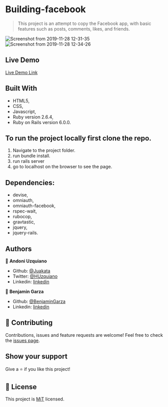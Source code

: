 # Building-facebook

> This project is an attempt to copy the Facebook app, with basic features such as posts, comments, likes, and friends.

![Screenshot from 2019-11-28 12-31-35](https://user-images.githubusercontent.com/11781597/69827738-479b6680-11de-11ea-9659-7255c486f78f.png)![Screenshot from 2019-11-28 12-34-26](https://user-images.githubusercontent.com/11781597/69827789-8f21f280-11de-11ea-9bc7-d2745d3e8056.png)

## Live Demo

[Live Demo Link](https://intense-harbor-38641.herokuapp.com/)

## Built With

- HTML5,
- CSS,
- Javascript,
- Ruby version 2.6.4,
- Ruby on Rails version 6.0.0.

## To run the project locally first clone the repo.

  1) Navigate to the project folder.
  2) run bundle install.
  3) run rails server
  4) go to localhost on the browser to see the page.

## Dependencies:
 - devise,
 - omniauth,
 - omniauth-facebook,
 - rspec-wait,
 - rubocop,
 - gravtastic,
 - jquery,
 - jquery-rails.

## Authors

👤 **Andoni Uzquiano**

- Github: [@Juakata](https://github.com/Juakata)
- Twitter: [@HUzquiano](https://twitter.com/HUzquiano)
- Linkedin: [linkedin](https://www.linkedin.com/in/andoni-uzquiano-31304818a/)

👤 **Benjamin Garza**

- Github: [@BenjaminGarza](https://github.com/BenjaminGarza)
- Linkedin: [linkedin](https://www.linkedin.com/in/benjamin-garza/)

## 🤝 Contributing

Contributions, issues and feature requests are welcome!
Feel free to check the [issues page](https://github.com/BenjaminGarza/building-facebook/issues).

## Show your support

Give a ⭐️ if you like this project!

## 📝 License

This project is [MiT](https://opensource.org/licenses/MIT) licensed.
